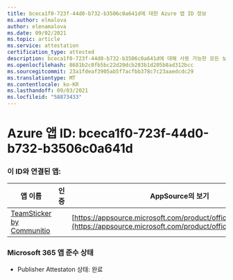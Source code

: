 ```yaml
---
title: bceca1f0-723f-44d0-b732-b3506c0a641d에 대한 Azure 앱 ID 정보
ms.author: elmalova
author: elenamalova
ms.date: 09/02/2021
ms.topic: article
ms.service: attestation
certification_type: attested
description: bceca1f0-723f-44d0-b732-b3506c0a641d에 대해 사용 가능한 모든 보안 및 규정 준수 정보
ms.openlocfilehash: 8681b2c0fb5bc22d20dcb283b1d205b8ad312bcc
ms.sourcegitcommit: 23a1fdeaf3905ab5f7acfbb378c7c23aaedcdc29
ms.translationtype: MT
ms.contentlocale: ko-KR
ms.lasthandoff: 09/03/2021
ms.locfileid: "58873433"
---
```

# <a name="azure-app-id-bceca1f0-723f-44d0-b732-b3506c0a641d"></a>Azure 앱 ID: bceca1f0-723f-44d0-b732-b3506c0a641d


### <a name="apps-associated-with-this-id"></a>이 ID와 연결된 앱:
| **앱 이름** | **인증** | **AppSource의 보기** |
|--------------|---------------|-----------------------|
| [TeamSticker by Communitio](https://docs.microsoft.com/microsoft-365-app-certification/forward/WA200000894) |  | [https://appsource.microsoft.com/product/office/WA200000894](https://appsource.microsoft.com/product/office/WA200000894) |

### <a name="microsoft-365-app-compliance-status"></a>Microsoft 365 앱 준수 상태
- Publisher Attestaton 상태: 완료
